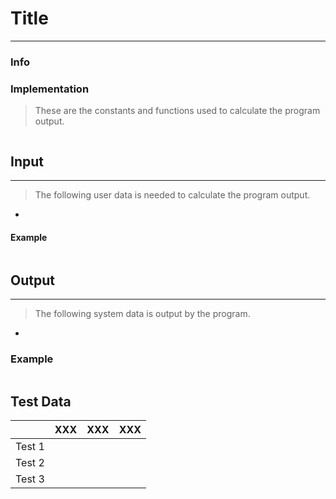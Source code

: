 # Title
***
### Info


### Implementation
> These are the constants and functions used to calculate the program output.

```c++

```

## Input
***
> The following user data is needed to calculate the program output.

+ 


#### Example
```c++

```

## Output
***
> The following system data is output by the program.

+ 

### Example
```c++

```

## Test Data
|        | XXX | XXX | XXX |
|:------:|:---:|:---:|:---:|
| Test 1 |     |     |     |
| Test 2 |     |     |     |
| Test 3 |     |     |     |
